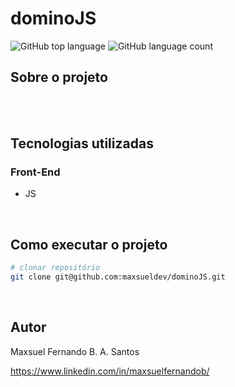 # dominoJS

![GitHub top language](https://img.shields.io/github/languages/top/maxsueldev/dominoJS?color=green)
![GitHub language count](https://img.shields.io/github/languages/count/maxsueldev/dominoJS?color=green)

## Sobre o projeto

<br>

<!-- ### Layout Web -->

<br>

## Tecnologias utilizadas

### Front-End
* JS

<br>

## Como executar o projeto
```bash
# clonar repositório
git clone git@github.com:maxsueldev/dominoJS.git

```

<br>

## Autor
Maxsuel Fernando B. A. Santos

<https://www.linkedin.com/in/maxsuelfernandob/>
